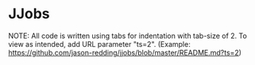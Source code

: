 # JJobs

NOTE: All code is written using tabs for indentation with tab-size of 2.
			To view as intended, add URL parameter "ts=2".
			(Example: https://github.com/jason-redding/jjobs/blob/master/README.md?ts=2)
